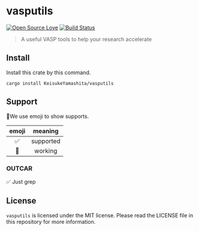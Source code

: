 # vasputils

[![Open Source Love](https://badges.frapsoft.com/os/v1/open-source.svg?v=103)](https://github.com/ellerbrock/open-source-badges/)
[![Build Status](https://travis-ci.com/KeisukeYamashita/vasp-utils.svg?branch=master)](https://travis-ci.com/KeisukeYamashita/vasp-utils)

> A useful VASP tools to help your research accelerate

## Install

Install this crate by this command.

```
cargo install KeisukeYamashita/vasputils
```

## Support

We use emoji to show supports.

| emoji | meaning |
|:----:|:----:|
| ✅ | supported |
| 🚧 | working |

### OUTCAR

✅ Just grep


## License

`vasputils` is licensed under the MIT license. Please read the LICENSE file in this repository for more information.